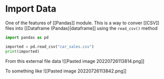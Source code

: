 # Import Data
One of the features of [[Pandas]] module. This is a way to conver [[CSV]] files into [[Dataframe (Pandas)|dataframe]] using the `read_csv()` method

```python
import pandas as pd

imported = pd.read_csv("car_sales.csv")
print(imported)
```

From this external file data
![[Pasted image 20220726113814.png]]

To something like
![[Pasted image 20220726113842.png]]
